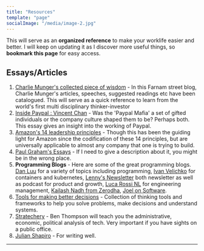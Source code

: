 ```yaml
---
title: "Resources"
template: "page"
socialImage: "/media/image-2.jpg"
---
```


<!-- On this page, you will find links to the tools, frameworks I created on **Medium** or found elsewhere. These are the tools that I use to get the work done, manage my money, work and increase productivity. --> 

This will serve as an **organized reference** to make your worklife easier and better. I will keep on updating it as I discover more useful things, so **bookmark this page** for easy access. 
<!--
Tools/Frameworks
---
1. [Personal Finance Management System]() - 
2. 

-->
Essays/Articles
---
1. [Charlie Munger's collected piece of wisdom](https://fs.blog/intellectual-giants/charlie-munger/) - In this Farnam street blog, Charlie Munger's articles, speeches, suggested readings etc have been catalogued. This will serve as a quick reference to learn from the world's first multi disciplinary thinker-investor
2. [Inside Paypal : Vincent Chan](http://www.paulgraham.com/paypal.html) - Was the 'Paypal Mafia' a set of gifted individuals or the company culture shaped them to be? Perhaps both. This essay gives an insight into the working of Paypal.
3. [Amazon's 14 leadership principles](https://www.amazon.jobs/content/en/our-workplace/leadership-principles) - Though this has been the guiding light for Amazon since the codification of these 14 principles, but are universally applicable to almost any company that one is trying to build.
4. [Paul Graham's Essays](http://paulgraham.com/articles.html) - If I need to give a description about it, you might be in the wrong place.
5. **Programming Blogs** - Here are some of the great programming blogs. [Dan Luu](https://danluu.com/) for a variety of topics including programming, [Ivan Velichko](https://iximiuz.com/en/) for containers and kubernetes, [Lenny's Newsletter](https://www.lennysnewsletter.com/) both newsletter as well as podcast for product and growth, [Luca Rossi NL](https://refactoring.fm/) for engineering management, [Kailash Nadh from Zerodha](nadh.in), [Joel on Software](https://www.joelonsoftware.com/).
6. [Tools for making better decisions](https://untools.co/) - Collection of thinking tools and frameworks to help you solve problems, make decisions and understand systems.
7. [Stratechery](https://stratechery.com/) - Ben Thompson will teach you the administrative, economic, political analysis of tech. Very important if you have sights on a public office.
8. [Julian Shapiro](https://www.julian.com/) - For writing well.


----
